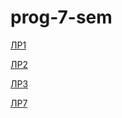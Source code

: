 # prog-7-sem

[ЛР1](https://github.com/calabiyauspace/prog-7-sem/tree/main/lr1)

[ЛР2](https://github.com/calabiyauspace/prog-7-sem/tree/main/lr2)

[ЛР3](https://github.com/calabiyauspace/prog-7-sem/tree/main/lr3)

[ЛР7](https://github.com/calabiyauspace/prog-7-sem/tree/main/lr7)

